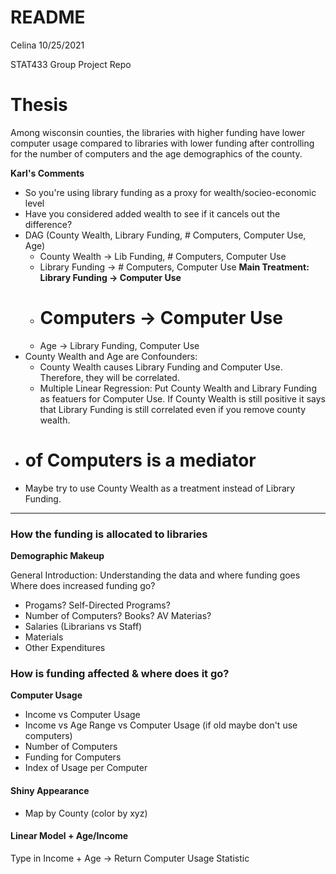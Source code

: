 README
================
Celina
10/25/2021

STAT433 Group Project Repo

# Thesis 

Among wisconsin counties, the libraries with higher funding have lower 
computer usage compared to libraries with lower funding after controlling for 
the number of computers and the age demographics of the county. 

**Karl's Comments** 
- So you're using library funding as a proxy for wealth/socieo-economic level  
- Have you considered added wealth to see if it cancels out the difference? 
- DAG (County Wealth, Library Funding, # Computers, Computer Use, Age) 
	- County Wealth -> Lib Funding, # Computers, Computer Use 
	- Library Funding -> # Computers, Computer Use **Main Treatment: Library Funding -> Computer Use** 
	- # Computers -> Computer Use 
	- Age -> Library Funding, Computer Use 
- County Wealth and Age are Confounders: 
	- County Wealth causes Library Funding and Computer Use. Therefore, they will be correlated. 
	- Multiple Linear Regression: Put County Wealth and Library Funding as featuers for Computer Use. If County Wealth is still positive it says that Library Funding is still correlated even if you remove county wealth. 
- # of Computers is a mediator 
- Maybe try to use County Wealth as a treatment instead of Library Funding. 

---
### How the funding is allocated to libraries 
**Demographic Makeup**

General Introduction: Understanding the data and where funding goes
Where does increased funding go?
- Progams? Self-Directed Programs?
- Number of Computers? Books? AV Materias? 
- Salaries (Librarians vs Staff) 
- Materials 
- Other Expenditures 

### How is funding affected & where does it go?
**Computer Usage** 
- Income vs Computer Usage
- Income vs Age Range vs Computer Usage (if old maybe don't use computers) 
- Number of Computers 
- Funding for Computers 
- Index of Usage per Computer 

#### Shiny Appearance 
- Map by County (color by xyz) 

#### Linear Model + Age/Income 
Type in Income + Age -> Return Computer Usage Statistic 


  
	
	
	
	
